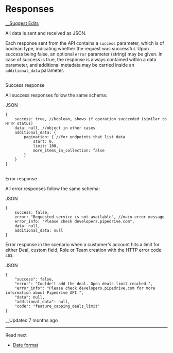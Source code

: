 # Responses

[ __Suggest Edits](/edit/core-api-concepts-responses)

All data is sent and received as JSON.

Each response sent from the API contains a `success` parameter, which is of boolean type, indicating whether the request was successful. Upon success being false, an optional `error` parameter (string) may be given. In case of success is true, the response is always contained within a data parameter, and additional metadata may be carried inside an `additional_data` parameter.

## 

Success response

[](#success-response)

All success responses follow the same schema:

JSON
    
    
    {
        success: true, //boolean, shows if operation succeeded (similar to HTTP status)
        data: null, //object in other cases
        additional_data: {
            pagination: { //for endpoints that list data
                start: 0,
                limit: 100,
                more_items_in_collection: false
            }
        }
    }
    

## 

Error response

[](#error-response)

All error responses follow the same schema:

JSON
    
    
    {
        success: false,
        error: "Requested service is not available", //main error message
        error_info: "Please check developers.pipedrive.com",
        data: null,
        additional_data: null
    }
    

Error response in the scenario when a customer's account hits a limit for either Deal, custom field, Role or Team creation with the HTTP error code `403`: 

JSON
    
    
    {
        "success": false,
        "error": "Couldn't add the deal. Open deals limit reached.",
        "error_info": "Please check developers.pipedrive.com for more information about Pipedrive API.",
        "data": null,
        "additional_data": null,
        "code": "feature_capping_deals_limit"
    }
    

__Updated 7 months ago

* * *

Read next

  * [Date format](/docs/core-api-concepts-date-format)


